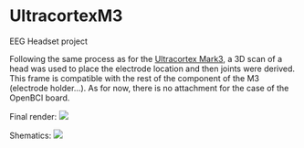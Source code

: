 # UltracortexM3

EEG Headset project

Following the same process as for the [Ultracortex Mark3](https://github.com/OpenBCI/Ultracortex/tree/master/Mark_3), a 3D scan of a head was used to place the electrode location and then joints were derived. 
This frame is compatible with the rest of the component of the M3 (electrode holder...).
As for now, there is no attachment for the case of the OpenBCI board. 


Final render:
![](https://raw.githubusercontent.com/Deams51/UltracortexM3/f7efdd1463ccb52536fd2b273e852dfb640a887b/Render.JPG)

Shematics:
![](https://raw.githubusercontent.com/Deams51/UltracortexM3/master/Final_Headset_Numbered.JPG)



